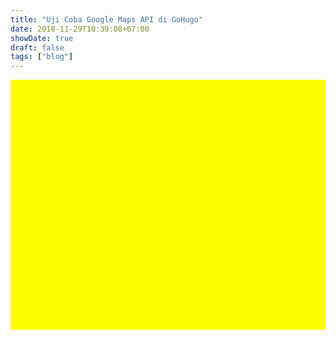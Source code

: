 ```yaml
---
title: "Uji Coba Google Maps API di GoHugo"
date: 2018-11-29T10:39:08+07:00
showDate: true
draft: false
tags: ["blog"]
---
```

<div id="map" style="width:100%;height:400px;background:yellow"></div>

<script>
function myMap() {
    var uluru = {lat: -7.5457442, lng: 110.7995443}; 
    var map = new google.maps.Map(document.getElementById("map"), { 
      zoom: 5, 
      center: uluru 
    }); 
    var marker = new google.maps.Marker({ 
      position: uluru, 
      map: map 
    }); 
}
</script>
<script src="https://maps.googleapis.com/maps/api/js?key=AIzaSyB73BzNYohKRTqDMrLP4yUfyJ_-nGWkasg&callback=myMap"></script>

